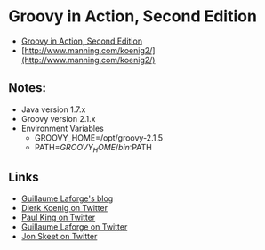 Groovy in Action, Second Edition
================================

* [Groovy in Action, Second Edition](http://www.manning.com/koenig2/)
* [http://www.manning.com/koenig2/](http://www.manning.com/koenig2/)


Notes:
------
* Java version 1.7.x
* Groovy version 2.1.x
* Environment Variables
    - GROOVY_HOME=/opt/groovy-2.1.5
    - PATH=$GROOVY_HOME/bin:$PATH
  
  


Links
-----
* [Guillaume Laforge's blog](http://glaforge.free.fr/weblog/index.php?catid=2&blogid=1 "Guillaume Laforge's blog")
* [Dierk Koenig on Twitter](http://twitter.com/mittie "Dierk Koenig on Twitter")
* [Paul King on Twitter](http://twitter.com/paulk_asert "Paul King on Twitter")
* [Guillaume Laforge on Twitter](http://twitter.com/glaforge "Guillaume Laforge on Twitter")
* [Jon Skeet on Twitter](http://twitter.com/jonskeet "Jon Skeet on Twitter")

